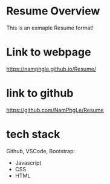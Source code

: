 # Resume Overview

This is an exmaple Resume format!

# Link to webpage
https://namphgle.github.io/Resume/

# link to github 
https://github.com/NamPhgLe/Resume

# tech stack 
Github, VSCode, Bootstrap:
- Javascript 
- CSS 
- HTML 
